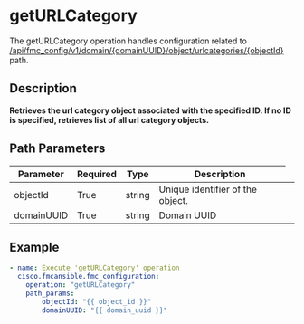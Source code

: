 # getURLCategory

The getURLCategory operation handles configuration related to [/api/fmc_config/v1/domain/{domainUUID}/object/urlcategories/{objectId}](/paths//api/fmc_config/v1/domain/{domain_uuid}/object/urlcategories/{object_id}.md) path.&nbsp;
## Description
**Retrieves the url category object associated with the specified ID. If no ID is specified, retrieves list of all url category objects.**

## Path Parameters
| Parameter | Required | Type | Description |
| --------- | -------- | ---- | ----------- |
| objectId | True | string <td colspan=3> Unique identifier of the object. |
| domainUUID | True | string <td colspan=3> Domain UUID |

## Example
```yaml
- name: Execute 'getURLCategory' operation
  cisco.fmcansible.fmc_configuration:
    operation: "getURLCategory"
    path_params:
        objectId: "{{ object_id }}"
        domainUUID: "{{ domain_uuid }}"

```